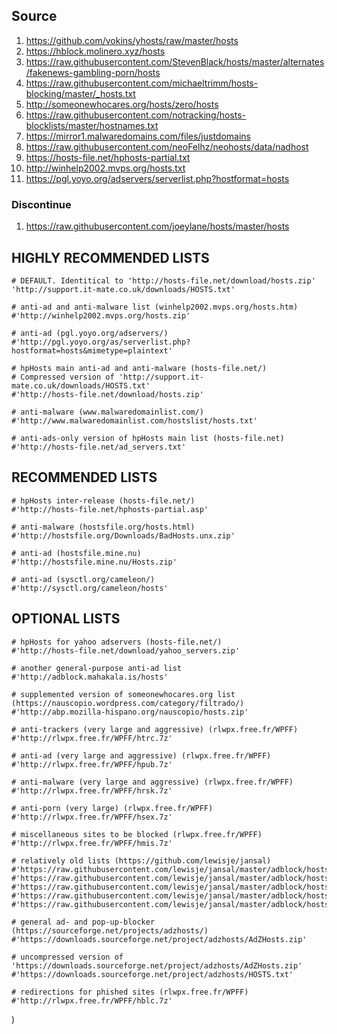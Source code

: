 ## Source
1. https://github.com/vokins/yhosts/raw/master/hosts
2. https://hblock.molinero.xyz/hosts
3. https://raw.githubusercontent.com/StevenBlack/hosts/master/alternates/fakenews-gambling-porn/hosts
6. https://raw.githubusercontent.com/michaeltrimm/hosts-blocking/master/_hosts.txt
8. http://someonewhocares.org/hosts/zero/hosts
9. https://raw.githubusercontent.com/notracking/hosts-blocklists/master/hostnames.txt
10. https://mirror1.malwaredomains.com/files/justdomains 
11. https://raw.githubusercontent.com/neoFelhz/neohosts/data/nadhost
12. https://hosts-file.net/hphosts-partial.txt
13. http://winhelp2002.mvps.org/hosts.txt
14. https://pgl.yoyo.org/adservers/serverlist.php?hostformat=hosts

### Discontinue
1. https://raw.githubusercontent.com/joeylane/hosts/master/hosts

## HIGHLY RECOMMENDED LISTS

    # DEFAULT. Identitical to 'http://hosts-file.net/download/hosts.zip'
    'http://support.it-mate.co.uk/downloads/HOSTS.txt'

    # anti-ad and anti-malware list (winhelp2002.mvps.org/hosts.htm)
    #'http://winhelp2002.mvps.org/hosts.zip'

    # anti-ad (pgl.yoyo.org/adservers/)
    #'http://pgl.yoyo.org/as/serverlist.php?hostformat=hosts&mimetype=plaintext'

    # hpHosts main anti-ad and anti-malware (hosts-file.net/)
    # Compressed version of 'http://support.it-mate.co.uk/downloads/HOSTS.txt'
    #'http://hosts-file.net/download/hosts.zip'

    # anti-malware (www.malwaredomainlist.com/)
    #'http://www.malwaredomainlist.com/hostslist/hosts.txt'

    # anti-ads-only version of hpHosts main list (hosts-file.net)
    #'http://hosts-file.net/ad_servers.txt'

## RECOMMENDED LISTS
    # hpHosts inter-release (hosts-file.net/)
    #'http://hosts-file.net/hphosts-partial.asp'

    # anti-malware (hostsfile.org/hosts.html)
    #'http://hostsfile.org/Downloads/BadHosts.unx.zip'

    # anti-ad (hostsfile.mine.nu)
    #'http://hostsfile.mine.nu/Hosts.zip'

    # anti-ad (sysctl.org/cameleon/)
    #'http://sysctl.org/cameleon/hosts'

## OPTIONAL LISTS
    # hpHosts for yahoo adservers (hosts-file.net/)
    #'http://hosts-file.net/download/yahoo_servers.zip'

    # another general-purpose anti-ad list
    #'http://adblock.mahakala.is/hosts'

    # supplemented version of someonewhocares.org list (https://nauscopio.wordpress.com/category/filtrado/)
    #'http://abp.mozilla-hispano.org/nauscopio/hosts.zip'

    # anti-trackers (very large and aggressive) (rlwpx.free.fr/WPFF)
    #'http://rlwpx.free.fr/WPFF/htrc.7z'

    # anti-ad (very large and aggressive) (rlwpx.free.fr/WPFF)
    #'http://rlwpx.free.fr/WPFF/hpub.7z'

    # anti-malware (very large and aggressive) (rlwpx.free.fr/WPFF)
    #'http://rlwpx.free.fr/WPFF/hrsk.7z'

    # anti-porn (very large) (rlwpx.free.fr/WPFF)
    #'http://rlwpx.free.fr/WPFF/hsex.7z'

    # miscellaneous sites to be blocked (rlwpx.free.fr/WPFF)
    #'http://rlwpx.free.fr/WPFF/hmis.7z'

    # relatively old lists (https://github.com/lewisje/jansal)
    #'https://raw.githubusercontent.com/lewisje/jansal/master/adblock/hostsbig'
    #'https://raw.githubusercontent.com/lewisje/jansal/master/adblock/hostsbk'
    #'https://raw.githubusercontent.com/lewisje/jansal/master/adblock/hostsbkp'
    #'https://raw.githubusercontent.com/lewisje/jansal/master/adblock/hostsrt'
    #'https://raw.githubusercontent.com/lewisje/jansal/master/adblock/hostsu'

    # general ad- and pop-up-blocker (https://sourceforge.net/projects/adzhosts/)
    #'https://downloads.sourceforge.net/project/adzhosts/AdZHosts.zip'

    # uncompressed version of 'https://downloads.sourceforge.net/project/adzhosts/AdZHosts.zip'
    #'https://downloads.sourceforge.net/project/adzhosts/HOSTS.txt'

    # redirections for phished sites (rlwpx.free.fr/WPFF)
    #'http://rlwpx.free.fr/WPFF/hblc.7z'
)

